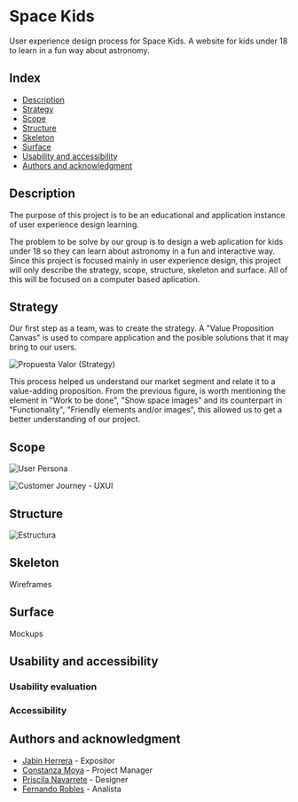 # Space Kids
User experience design process for Space Kids. A website for kids under 18 to learn in a fun way about astronomy.

## Index
- [Description](https://https://github.com/jmainhard/canchapp-uxd/blob/main/README.md#structure)
- [Strategy](https://https://github.com/jabinherrera/UX/blob/main/README.md#strategy)
- [Scope](https://https://github.com/jabinherrera/UX/blob/main/README.md#scope)
- [Structure](https://https://github.com/jabinherrera/UX/blob/main/README.md#structure)
- [Skeleton](https://https://github.com/jabinherrera/UX/blob/main/README.md#skeleton)
- [Surface](https://https://github.com/jabinherrera/UX/blob/main/README.md#surface)
- [Usability and accessibility](https://https://github.com/jabinherrera/UX/blob/main/README.md#usability-and-accessibility)
- [Authors and acknowledgment](https://https://github.com/jabinherrera/UX/blob/main/README.md#authors-and-acknowledgment)

## Description
The purpose of this project is to be an educational and application instance of user experience design learning.

The problem to be solve by our group is to design a web aplication for kids under 18 so they can learn about astronomy in a fun and interactive way. Since this project is focused mainly in user experience design, this project will only describe the strategy, scope, structure, skeleton and surface. All of this will be focused on a computer based aplication.

## Strategy
Our first step as a team, was to create the strategy. A "Value Proposition Canvas" is used to compare application and the posible solutions that it may bring to our users.

![Propuesta Valor (Strategy)](https://github.com/jabinherrera/UX/assets/89926906/636d60af-5252-428a-8443-fccd1f7cad87)

This process helped us understand our market segment and relate it to a value-adding proposition. From the previous figure, is worth mentioning the element in "Work to be done", "Show space images" and its counterpart in "Functionality", "Friendly elements and/or images", this allowed us to get a better understanding of our project. <!-- Decir si agregamos, mantubimos o descartamos ideas de las propuestas de valor al final del proyecto -->

## Scope
![User Persona](https://github.com/jabinherrera/UX/assets/89926906/7f296e21-f630-46fe-8069-998cda1b6afa)

![Customer Journey - UXUI](https://github.com/jabinherrera/UX/assets/89926906/7d9fe45f-a802-4c3b-b85d-47d43225de8a)

<!-- Falta benchmark -->
## Structure
![Estructura](https://github.com/jabinherrera/UX/assets/89926906/6b6ad7e4-4a5c-4ec7-90db-4f01ec42aae8)

## Skeleton
Wireframes

## Surface
Mockups

## Usability and accessibility

### Usability evaluation

### Accessibility

## Authors and acknowledgment
* [Jabin Herrera](https://github.com/jabinherrera) - Expositor
* [Constanza Moya](https://github.com/rescue98) - Project Manager
* [Priscila Navarrete](https://github.com/PriscilaNC) - Designer
* [Fernando Robles](https://github.com/frobles03) - Analista
